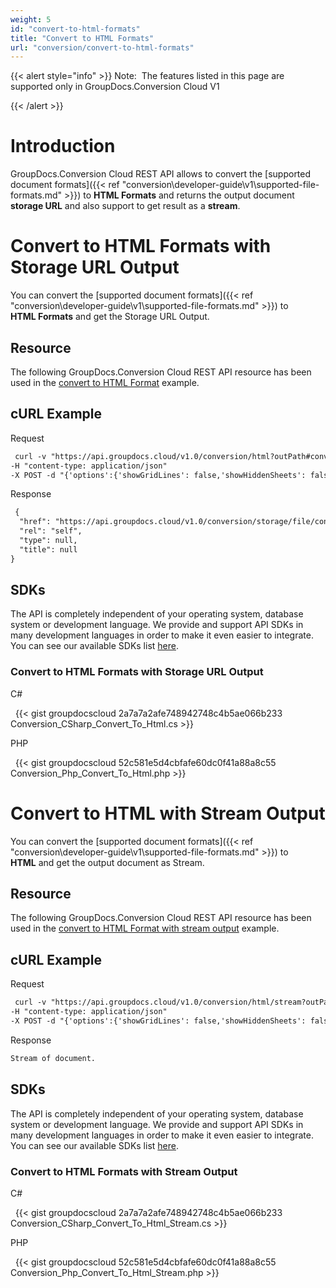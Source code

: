 ```yaml
---
weight: 5
id: "convert-to-html-formats"
title: "Convert to HTML Formats"
url: "conversion/convert-to-html-formats"
---
```


{{< alert style="info" >}}
Note:  The features listed in this page are supported only in GroupDocs.Conversion Cloud V1

{{< /alert >}}










# Introduction #

GroupDocs.Conversion Cloud REST API allows to convert the [supported document formats]({{< ref "conversion\developer-guide\v1\supported-file-formats.md" >}}) to **HTML Formats** and returns the output document **storage URL** and also support to get result as a **stream**.

# Convert to HTML Formats with Storage URL Output #

You can convert the [supported document formats]({{< ref "conversion\developer-guide\v1\supported-file-formats.md" >}}) to **HTML Formats** and get the Storage URL Output.

## Resource ##

The following GroupDocs.Conversion Cloud REST API resource has been used in the [convert to HTML Format](https://apireference.groupdocs.cloud/conversion/#!/HtmlConvert/ConvertToHtml) example.

## cURL Example ##





 Request

```html 
 curl -v "https://api.groupdocs.cloud/v1.0/conversion/html?outPath#conversions%2F&#x26;appsid#XXXX&#x26;signature#XXX-XX" 
-H "content-type: application/json" 
-X POST -d "{'options':{'showGridLines': false,'showHiddenSheets': false,'hideWordTrackedChanges': false,'hidePdfAnnotations': false,'hideComments': false},'sourceFile':{'folder':'conversions','name':'sample.docx'}}"

 ```




 Response

```html 
 {
  "href": "https://api.groupdocs.cloud/v1.0/conversion/storage/file/conversions/sample.html",
  "rel": "self",
  "type": null,
  "title": null
}
 ```






## SDKs ##

The API is completely independent of your operating system, database system or development language. We provide and support API SDKs in many development languages in order to make it even easier to integrate. You can see our available SDKs list [here](https://github.com/groupdocs-conversion-cloud).

### Convert to HTML Formats with Storage URL Output ###





 C#



 
{{< gist groupdocscloud 2a7a7a2afe748942748c4b5ae066b233 Conversion_CSharp_Convert_To_Html.cs >}}







 PHP



 
{{< gist groupdocscloud 52c581e5d4cbfafe60dc0f41a88a8c55 Conversion_Php_Convert_To_Html.php >}}









# Convert to HTML with Stream Output #

You can convert the [supported document formats]({{< ref "conversion\developer-guide\v1\supported-file-formats.md" >}}) to **HTML** and get the output document as Stream.

## Resource ##

The following GroupDocs.Conversion Cloud REST API resource has been used in the [convert to HTML Format with stream output](https://apireference.groupdocs.cloud/conversion/#!/HtmlConvert/ConvertToHtmlStream) example.

## cURL Example ##





 Request

```html 
 curl -v "https://api.groupdocs.cloud/v1.0/conversion/html/stream?outPath#conversions%2F&#x26;appsid#XXXX&#x26;signature#XXX-XX" 
-H "content-type: application/json" 
-X POST -d "{'options':{'showGridLines': false,'showHiddenSheets': false,'hideWordTrackedChanges': false,'hidePdfAnnotations': false,'hideComments': false},'sourceFile':{'folder':'conversions','name':'sample.docx'}}"

 ```




 Response

```html 
Stream of document.
 ```






## SDKs ##

The API is completely independent of your operating system, database system or development language. We provide and support API SDKs in many development languages in order to make it even easier to integrate. You can see our available SDKs list [here](https://github.com/groupdocs-conversion-cloud).

### Convert to HTML Formats with Stream Output ###





 C#



 
{{< gist groupdocscloud 2a7a7a2afe748942748c4b5ae066b233 Conversion_CSharp_Convert_To_Html_Stream.cs >}}







 PHP



 
{{< gist groupdocscloud 52c581e5d4cbfafe60dc0f41a88a8c55 Conversion_Php_Convert_To_Html_Stream.php >}}






